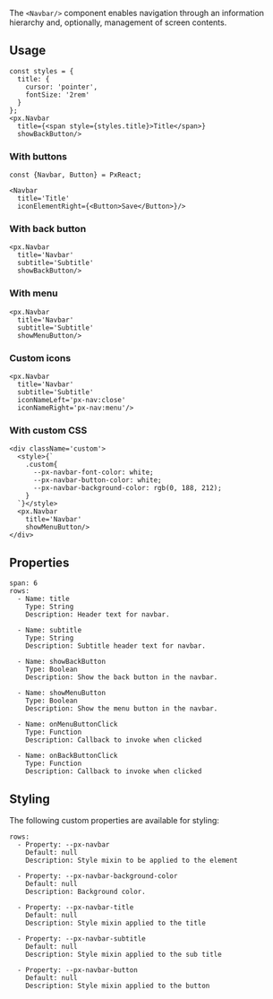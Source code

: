 The `<Navbar/>` component enables navigation through an information hierarchy and, optionally, management of screen contents.


## Usage


```react
const styles = {
  title: {
    cursor: 'pointer',
    fontSize: '2rem'
  }
};
<px.Navbar
  title={<span style={styles.title}>Title</span>}
  showBackButton/>
```

### With buttons

```react
const {Navbar, Button} = PxReact;

<Navbar
  title='Title' 
  iconElementRight={<Button>Save</Button>}/>
```

### With back button
```react
<px.Navbar
  title='Navbar'
  subtitle='Subtitle'
  showBackButton/>
```

### With menu

```react
<px.Navbar
  title='Navbar'
  subtitle='Subtitle'
  showMenuButton/>
```

### Custom icons

```react
<px.Navbar
  title='Navbar'
  subtitle='Subtitle'
  iconNameLeft='px-nav:close'
  iconNameRight='px-nav:menu'/>
```

### With custom CSS

```react
<div className='custom'>
  <style>{`
    .custom{
      --px-navbar-font-color: white;
      --px-navbar-button-color: white;
      --px-navbar-background-color: rgb(0, 188, 212);
    }
  `}</style>
  <px.Navbar
    title='Navbar'
    showMenuButton/>
</div>
```

## Properties

```table
span: 6
rows:
  - Name: title
    Type: String
    Description: Header text for navbar.

  - Name: subtitle
    Type: String
    Description: Subtitle header text for navbar.

  - Name: showBackButton
    Type: Boolean
    Description: Show the back button in the navbar.

  - Name: showMenuButton
    Type: Boolean
    Description: Show the menu button in the navbar.

  - Name: onMenuButtonClick
    Type: Function
    Description: Callback to invoke when clicked

  - Name: onBackButtonClick
    Type: Function
    Description: Callback to invoke when clicked

```

## Styling
The following custom properties are available for styling:

```table
rows:
  - Property: --px-navbar
    Default: null
    Description: Style mixin to be applied to the element

  - Property: --px-navbar-background-color
    Default: null
    Description: Background color.

  - Property: --px-navbar-title
    Default: null
    Description: Style mixin applied to the title

  - Property: --px-navbar-subtitle
    Default: null
    Description: Style mixin applied to the sub title

  - Property: --px-navbar-button
    Default: null
    Description: Style mixin applied to the button

```
